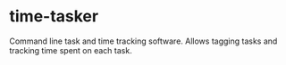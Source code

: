 # time-tasker
Command line task and time tracking software. Allows tagging tasks and tracking time spent on each task.
